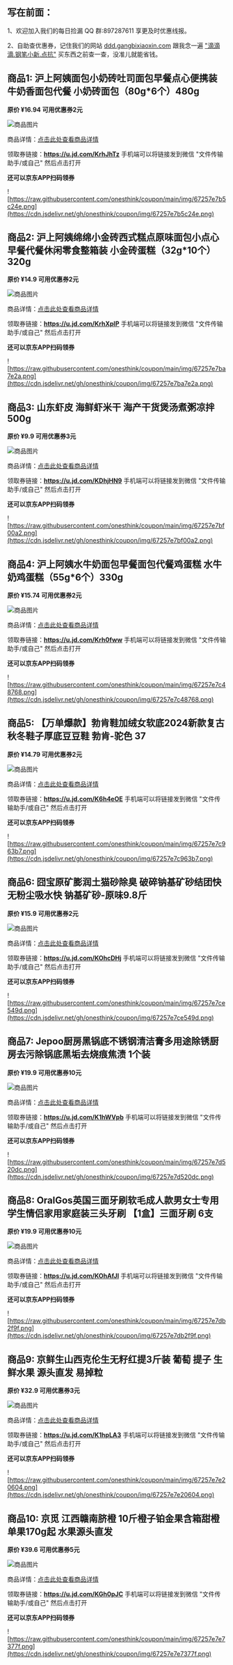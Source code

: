 ## 写在前面：

1、欢迎加入我们的每日捡漏 QQ 群:897287611 享更及时优惠线报。

2、自助查优惠券，记住我们的网站 [ddd.gangbixiaoxin.com](https://ddd.gangbixiaoxin.com) 跟我念一遍 ["滴滴滴.钢笔小新.点抗"](https://ddd.gangbixiaoxin.com) 买东西之前查一查，没准儿就能省钱。

## 商品1: 沪上阿姨面包小奶砖吐司面包早餐点心便携装牛奶香面包代餐 小奶砖面包（80g*6个）480g

**原价 ¥16.94 可用优惠券2元**

![商品图片](http://img14.360buyimg.com/n1/jfs/t1/159899/14/50369/92706/672510a1F63683f83/468de072057d5a11.jpg)

商品详情：[点击此处查看商品详情](https://union-click.jd.com/jdc?e=1003156031&amp;p=JF8BAa0JK1olXwIHXVhbCUoQBF8IGlodWwcCXFlYAE0fA19MRANLAjZbERscSkAJHTRQRA1CCVkdDwtCWhVLHTdNTwcKBENeCVAfUg8bdgtWYh1WBFMKUDsWWh5UWwlNfDJFFGdqOlwud0pzdwoOEl1RK35qAywcQVxXDxtxaz5sPn1GICcHbz9kSi5-Yi9NOWUDEioVVTh1Aj1OeD5lDmFbIBc9ekp1YSZgWyxnB2ZgHTYbfBROcxhRTgxhJFRhIC0mSz1uZwxzfSdrCllQMDsqAUljZhdQbDhyAnFrKA0qayBUdwt8D1lgbVABVypVchVIYBRIWDMVJFIETiMLWg0bD18JK1gUXQELUllbAU4nM28IKxp7XQICV19VAEknAl8IHVkUWQYDUVtcCEgRM28AHGvC8L7X3u-IgPLDneffovzA1LrWytZtOHsUM28JGlkVWQEDVl5tOEsUM2w4RTUUDgNVU11bXCVLACRREgJFFWgFVl1eCU0fAl8KGloXXzYyZCs5VjJRQDZdE19wFlRXFwY7TSx-UyZpczUXLnkDMCo4DkIRRxlwcwxnHE8yVG4)

领取券链接：**https://u.jd.com/KrhJhTz** 手机端可以将链接发到微信 "文件传输助手/或自己" 然后点击打开

**还可以京东APP扫码领券**

![https://raw.githubusercontent.com/onesthink/coupon/main/img/67257e7b5c24e.png](https://cdn.jsdelivr.net/gh/onesthink/coupon/img/67257e7b5c24e.png)

## 商品2: 沪上阿姨绵绵小金砖西式糕点原味面包小点心早餐代餐休闲零食整箱装 小金砖蛋糕（32g*10个）320g

**原价 ¥14.9 可用优惠券2元**

![商品图片](http://img14.360buyimg.com/n1/jfs/t1/135172/17/50539/81838/672510a2F3f0b5b05/14916cad28c3568a.jpg)

商品详情：[点击此处查看商品详情](https://union-click.jd.com/jdc?e=1003156031&amp;p=JF8BAa0JK1olXwIHUlxUDkoTBl8IGlsUWQUCXVpVDEsUC19MRANLAjZbERscSkAJHTRQRA1CCVkdDwtCWhVLHTdNTwcKBENeCVAfUg8bejJffA9oLVVWHz0qaUNEQhpKaS59AlV8Olw0egNKYztSZxwSCFYCNzhbYFxXDxtxazliLnVAICcLbjJ0cCh8GQFNOWUDEioVVTh1Aj1OeD5lDmFbIBc9ekp1YSZgWyxnB2ZgHTYbfBROcxhRTgxhJFRhIC0mSz1uZwxzfSdrCllQMDsqAUljZhdQbDhyAnFrKA0qayBUdwt8D1lgbWZWDQhZDSlzYwdAXAlKDQcBKBkiWzsbD18JK1gUXQELUllbAU4nM28IKxp7XQICV19VAEknAl8IHVkUWQYDUVteCEoWM28AHGvC8L7X3u-IgPLDneffovzA1LrWytZtOHsUM28JGlkVWQEDVl5tOEsUM2w4RTUUDgABVFpaXyVLACRREgNWX2gFVl5VDk4WBV8KGloXXzYyZCcAXyxDfh9bTxB2KmcKBx8oSjliazBbZTUXNHRKCT4JUjdQBDpYGzhzW24yVG4)

领取券链接：**https://u.jd.com/KrhXplP** 手机端可以将链接发到微信 "文件传输助手/或自己" 然后点击打开

**还可以京东APP扫码领券**

![https://raw.githubusercontent.com/onesthink/coupon/main/img/67257e7ba7e2a.png](https://cdn.jsdelivr.net/gh/onesthink/coupon/img/67257e7ba7e2a.png)

## 商品3: 山东虾皮 海鲜虾米干 海产干货煲汤煮粥凉拌 500g

**原价 ¥9.9 可用优惠券3元**

![商品图片](http://img14.360buyimg.com/n1/jfs/t1/242569/26/20586/133698/6724e4a4F06d206d0/16f0591f0990d26a.jpg)

商品详情：[点击此处查看商品详情](https://union-click.jd.com/jdc?e=1003156031&amp;p=JF8BAbsJK1olXwIHXF9ZAE8TAV8IGlsVWQEFVVZdDE0eB19MRANLAjZbERscSkAJHTRQRA1CCVkdDwtCWhVLHTdNTwcKBENeCVAfUg8bfDxzXyRcBlRRAzgDcBNkACxJQxBUI1Z9Olw2YThESyxsch5mJGZwHDUhUVxXDxtxazliPnVcI1wtWDx0cC5-cj9NOWJqEj0vVTx1Ah9ObBBmK2FbKBcpQEpEYSZwWyxNB2RgHTYbfzlvUA9saAxhJG5lLT0ISz9IdzxzfSdrClllBCo6AAxwARdQbDhyHHB7MDgke0tXdG58D1lgbUBFL10KVU8QYDByaRtiOmdpNSM6TisbD18JK1gUXQELUllbAU4nM28IKwl7hK6Njdvx0ceJ2uiKSRpXir2mg_vSOEonA2kKGl8VXAMHVltVDHsXC2g4zPatiIyzgdbk3NWf1NavztKpiZiKZG5tC3sXAm4KG18SXAQCZG5dC3sUMzFmGggSWA8CV1szVEhcWmZTUlp7XQULUl5VCU8fM20JGlkXbTYyKw0mTDReWD1bTD1LJV5xVx0cUABWfT93dVl-NHVRHB05YQ5keg96UzBpBDYCZA)

领取券链接：**https://u.jd.com/KDhjHN9** 手机端可以将链接发到微信 "文件传输助手/或自己" 然后点击打开

**还可以京东APP扫码领券**

![https://raw.githubusercontent.com/onesthink/coupon/main/img/67257e7bf00a2.png](https://cdn.jsdelivr.net/gh/onesthink/coupon/img/67257e7bf00a2.png)

## 商品4: 沪上阿姨水牛奶面包早餐面包代餐鸡蛋糕 水牛奶鸡蛋糕（55g*6个）330g

**原价 ¥15.74 可用优惠券2元**

![商品图片](http://img14.360buyimg.com/n1/jfs/t1/219937/38/46281/83242/672510a2F80c3e7fc/9c141a651c5dc031.jpg)

商品详情：[点击此处查看商品详情](https://union-click.jd.com/jdc?e=1003156031&amp;p=JF8BAa0JK1olXwIHUlxYDk8SAF8IGlodWwcBXVhUD00UCl9MRANLAjZbERscSkAJHTRQRA1CCVkdDwtCWhVLHTdNTwcKBENeCVAfUg8bSDlfYAFyX1xgVj4_DyoTBDRWex5WLXNnOlwCVA9BcRBOUjgdHG0LETklalxXDxtxaz5sPn1GIFwLbDJkfC58GQ1NOWUDEioVVTh1Aj1OeD5lDmFbIBc9ekp1YSZgWyxnB2ZgHTYbfBROcxhRTgxhJFRhIC0mSz1uZwxzfSdrCllQMDsqAUljZhdQbDhyAnFrKA0qayBUdwt8D1lgbWFqJkAVSjANZmdIWhtBPnpeERgjSA0bD18JK1gUXQELUllbAU4nM28IKxp7XQICV19VAEknAl8IHVkUWQYDUVtZDEgUM28AHGvC8L7X3u-IgPLDneffovzA1LrWytZtOHsUM28JGlkVWQEDVl5tOEsUM2w4RTUUDgABVl1YCiVLACRREgZMWGgFVl5VD0wQC18KGloXXzYyZBULXzBNZG1SeVl1PwFjUFkGVitSQB99fjUXAlpGAiwiTgJ0Cy5jEh5yJWQyVG4)

领取券链接：**https://u.jd.com/Krh0fww** 手机端可以将链接发到微信 "文件传输助手/或自己" 然后点击打开

**还可以京东APP扫码领券**

![https://raw.githubusercontent.com/onesthink/coupon/main/img/67257e7c48768.png](https://cdn.jsdelivr.net/gh/onesthink/coupon/img/67257e7c48768.png)

## 商品5: 【万单爆款】勃肯鞋加绒女软底2024新款复古秋冬鞋子厚底豆豆鞋 勃肯-驼色 37

**原价 ¥14.79 可用优惠券2元**

![商品图片](http://img14.360buyimg.com/n1/jfs/t1/103099/3/54521/94279/6724e8d7F38506270/75ff89df0e2ae850.jpg)

商品详情：[点击此处查看商品详情](https://union-click.jd.com/jdc?e=1003156031&amp;p=JF8BAa4JK1olXwIHXVlZAE4QB18IGlsVVQEBXVtVCUgRAF9MRANLAjZbERscSkAJHTRQRA1CCVkdDwtCWhVLHTdNTwcKBENeCVAfUg8bVip0XQFLHl97K1tZVyN-AyZdHw9BPW11OlwFVjdSYypNSwRwIEcBMh8GblxXDxtxazliPk9cIFwLYTJ0ZC1_RCNNOWVEEig_Ui51Sg9OexBmK2FYKBcqUEpHYW50WztnAH9gVS4bfzJ3ZxtrcAxhJFRnIwcISz9IVQpzfSdrCllXPzoAXRdxaj1QbDh2AXJrDjsqUThLdBt8D1lgbXZ7Az0uTQ58YzVQaA5JHXt4NxldeisbD18JK1gUXQELUllbAU4nM28IKxp7XQMFXF5dAEInAl8IHVkUWQYDUVtbC0gQM28AHGvC8L7X3u-IgPLDneffovzA1LrWytZtOHsUM28JGlkVWQEDVl5tOEsUM2w4RTUUDgAAVQ0JXSVLACRREgdXBWgCV1dfDEkQC244GVoUXwQyZG4ITTdRWTFLQiJqWAJdPDddQR4TVztocCx7X15cKBs9TQ5HXAp1WlhzHF1kZF5t)

领取券链接：**https://u.jd.com/K6h4eOE** 手机端可以将链接发到微信 "文件传输助手/或自己" 然后点击打开

**还可以京东APP扫码领券**

![https://raw.githubusercontent.com/onesthink/coupon/main/img/67257e7c963b7.png](https://cdn.jsdelivr.net/gh/onesthink/coupon/img/67257e7c963b7.png)

## 商品6: 囧宝原矿膨润土猫砂除臭 破碎钠基矿砂结团快无粉尘吸水快 钠基矿砂-原味9.8斤

**原价 ¥15.9 可用优惠券2元**

![商品图片](http://img14.360buyimg.com/n1/jfs/t1/240411/23/21355/116212/6722f32dFb84b41fc/b8792661d2671edf.jpg)

商品详情：[点击此处查看商品详情](https://union-click.jd.com/jdc?e=1003156031&amp;p=JF8BAdsJK1olXwIHU15dAUsUA18IGlocXAIHVV9aCkwRAF9MRANLAjZbERscSkAJHTRQRA1CCVkdDwtCWhVLHTdNTwcKBENeCVAfUg8bUDNKeRlnOnUFISU5QyxQfCtXc1oQAVxQOlxeDhVLRGZNfFtvWEBwKxkPClxXDxtxaz5sLmFBIzctbT9OaDF_RCNNOWVmEj4VUil1AgdObC5mKmFbVRc-ekpwYSZaWyxNB1ZgHTYbaBN_UAwJbAxhJFRiIC06ST8VfwpzfCcTOE5hIjkCViNFZRNrYi9qHWV7Nyk9UTxVdDBocixcFEdiJj40ay9gQQ9XYCt1PlNDIiw9bitPYCh8YgF3KXV1CygkcC1sY3sKbk8XKDZJPDtfcCxXaAphQwllVAZUNSQpaj9nD2M4GmsWXAYFXVhaDkISM18IG2tUMwYAU1haD08fM244G10XXAICVVtZCUISBV8IE1wliqu6gdTs3cOu1_GAzOKyiI--gMDVOHsnAF8IGloXXQIFVVxdOHsXAF8LKwV7XFUEXFtUWE55X2xDQlJUB0NsU1xdC0sQAWg4GVoUXwQyZG4OVAl1QR1vaFxgJmJJMxkiTBR_AmpUQQl7XwUECgIaAQ5wAxUNXSlqGlQAZF5t)

领取券链接：**https://u.jd.com/KOhcDHj** 手机端可以将链接发到微信 "文件传输助手/或自己" 然后点击打开

**还可以京东APP扫码领券**

![https://raw.githubusercontent.com/onesthink/coupon/main/img/67257e7ce549d.png](https://cdn.jsdelivr.net/gh/onesthink/coupon/img/67257e7ce549d.png)

## 商品7: Jepoo厨房黑锅底不锈钢清洁膏多用途除锈厨房去污除锅底黑垢去烧痕焦渍 1个装

**原价 ¥19.9 可用优惠券10元**

![商品图片](http://img14.360buyimg.com/n1/jfs/t1/74987/7/20830/146970/62cae36bEc513a693/d6f967655c35d04b.jpg)

商品详情：[点击此处查看商品详情](https://union-click.jd.com/jdc?e=1003156031&amp;p=JF8BAdEJK1olXwQBXVpVDUMUAl8IGloRWgYDV1teCEgVAF9MRANLAjZbERscSkAJHTRQRA1CCVkdDwtCWhVLHTdNTwcKBENeCVAfUg8bVGphHj1HOX5YAgIiWCJSSCpyeSN-DUVqOlwZUDMSQQpOfVhAFnJqJhU6flxXDxtxaz5hPnlFIDclYTxOYC18RCNNOWJ2EigvVTl1ShdOey5mJGFbBhcpakpxYSZoWy93B2RgVSIbfzJrUBhrZAxhJG5hIxcIST1-YwpzfCcTOE5hIjkCViNFZRNbewF-H3FdKD4qQTBSdDB8cjhcFFh0LSUkaChgRBhxbztsPlNDNCw1aD9fYDN_Yi98KV99ESkCcBMnBCoSYAxWPm1gKAI6UzNXWG4NewVMGwoOZF9tC0oXBGYOHF0cWDYyVF5tSSUTC2oAH1klXDYCUlxcDEsWBmsLGl0cbQYKU26KpfPCid7dk-LBw47V7fmIgffDnec4K2sWbQYDVVxdDEwWAW84K1sWbQUyCjBcW05ABGwMHzVJXk1bXR4GDCUQAWwJElkRWTYAVV9fCnsnMzgNcl5zD2J6DggBdxt-RiRNYTltNlZBPDBfTBNvBi1tXT0WCE12PCwWbz0nA18)

领取券链接：**https://u.jd.com/K1hWVpb** 手机端可以将链接发到微信 "文件传输助手/或自己" 然后点击打开

**还可以京东APP扫码领券**

![https://raw.githubusercontent.com/onesthink/coupon/main/img/67257e7d520dc.png](https://cdn.jsdelivr.net/gh/onesthink/coupon/img/67257e7d520dc.png)

## 商品8: OralGos英国三面牙刷软毛成人款男女士专用学生情侣家用家庭装三头牙刷 【1盒】三面牙刷 6支

**原价 ¥19.9 可用优惠券10元**

![商品图片](http://img14.360buyimg.com/n1/jfs/t1/135722/4/48675/162456/672519bfF065430d9/44e81faa78276794.jpg)

商品详情：[点击此处查看商品详情](https://union-click.jd.com/jdc?e=1003156031&amp;p=JF8BAdsJK1olXwIHXFpeCkoWAF8IGlsVWQcEXVlZAUgfBF9MRANLAjZbERscSkAJHTRQRA1CCVkdDwtCWhVLHTdNTwcKBENeCVAfUg8bBQ4IT1h3K38ELQgoDi9RBQ0AeCljFkVGOlwaWy52XQsPQy9TXQZcJAkJTFxXDxtxazliPnVGIwELbz90Ay1-YjNNOWVEEj0_VTJ1Ah9ObABmLmFYPBc9ekp0YW54Wy93B2RgHT4bfCJkdRt8cAxhJFRiIwcuST1-fwZzfCcTOE5hIjkCViNFZRNsby9AHmZwIDgpbCBLdwZsciJ2IQ90LT40fD98Xw8KSQthBHIFIAYlaDxPYCh8YgF3KnV9EykCcC1sY3sKbk8XKDZBFhwHCFFReAwLZSR0X3l6CxYmXBZBD2M4GmsWXAYFXVhaDkISM18IG2tUMwYAXFhcAEIfM244G10XXAICVVtZCk4RA18IE1wliqu6gdTs3cOu1_GAzOKyiI--gMDVOHsnAF8IGloXXQIFVVxdOHsXAF8LKwV7XFUHA1lfDUl5X2xDQlJWAFlsU1xeCE8RCm04GVoUXwQyZG5baUtDAA1-Yl1sC3MEMBhbakN0cRlDWB97X0FRMT8DbExPdykIGwVlClJGZF5t)

领取券链接：**https://u.jd.com/KOhAfJl** 手机端可以将链接发到微信 "文件传输助手/或自己" 然后点击打开

**还可以京东APP扫码领券**

![https://raw.githubusercontent.com/onesthink/coupon/main/img/67257e7db2f9f.png](https://cdn.jsdelivr.net/gh/onesthink/coupon/img/67257e7db2f9f.png)

## 商品9: 京鲜生山西克伦生无籽红提3斤装 葡萄 提子 生鲜水果 源头直发 易掉粒

**原价 ¥32.9 可用优惠券3元**

![商品图片](http://img14.360buyimg.com/n1/jfs/t1/94277/11/49537/107405/66ed1368F51bc9f67/a85d53b41df31dc2.jpg)

商品详情：[点击此处查看商品详情](https://union-click.jd.com/jdc?e=1003156031&amp;p=JF8BAZ4JK1olXDYCVV9dC0oVC2wLH1MlGVlaCgFtUQ5SQi0DBUVOBVlUAwoCFxBCHD1WR0VNGFJeSwcYVBYZQTVMFyhqHm1dJD4VXjNfaz8IYzkRNQN5UxcnSCUVdhhYZDwSOlZ6Dj0-VBVuZSsfW1dhJHZnIz0ITD9IWQx_QihKJXNlJDwHeEl0S2d-eQJpGWV3LDk_QRlcdQ0Bfz9mJQR2Jlc9ahJnChlqfC1uPmVcI1wHaz90aCh-fyxICH9DFzgkbyBgZBBKYyJhOHJLHR0qcR1Edxx3TGtKCWR_EDkocy5LU2Zdby1PXQdnC1oLBEcnAl8LGlsSVAAFUldYOHsXA19edVsUXAcHU1deD04nAl8IHVkUWQYDUVpaCUoeM28AHGvC8L7X3u-IgPLDneffovzA1LrWytZtOHsUM28JGlkVWQEDVl5tOEsUM2w4RTUUDg4CV1ZbCiVLACRREh5PX2gFVl5fAU4SBF8KGloXXzYyZC0iSyBIcw9ATSNdNVYCLDxZYE5sBCZyWzUXKHFSKzlabxtvWQxrRwVsO0IyVG4)

领取券链接：**https://u.jd.com/K1hpLA3** 手机端可以将链接发到微信 "文件传输助手/或自己" 然后点击打开

**还可以京东APP扫码领券**

![https://raw.githubusercontent.com/onesthink/coupon/main/img/67257e7e20604.png](https://cdn.jsdelivr.net/gh/onesthink/coupon/img/67257e7e20604.png)

## 商品10: 京觅 江西赣南脐橙 10斤橙子铂金果含箱甜橙 单果170g起 水果源头直发

**原价 ¥39.6 可用优惠券5元**

![商品图片](http://img14.360buyimg.com/n1/jfs/t1/156379/1/47156/156566/6724b1e4F6e417e52/217e9735cdeaac5a.jpg)

商品详情：[点击此处查看商品详情](https://union-click.jd.com/jdc?e=1003156031&amp;p=JF8BAbAJK1olXwIHXV5VCEMeAV8IGloUXQIGU1pdAEMnRzBQRQQlBENHFRxWFlVMWzBeTA9KQl1XSwwDVFVPRjtUBAJQAVsMFgQZBAxrYC54RV5oXQBfVSdUcQkRBBgIbi51GGgAUlw2dDJCZzlYZA1oA2R3FCpKSEdjeh9tbCh2HnF7PDgqawJIexpseTlMJQRhNlc0ahF3Rw99Yzl3FEBJIBZUay9kZ21rU1JFP1x9Fz0kaC9sYAxWbFlPPnJhPx8qfDxKVhZJWD1gHHh1HQwYcDJjYRtBaB9iX3JgIAcUX3sSWxJqTSkUKWNkBAQIW012dxEPQyBTUQoyVW5eCUsQCmkPHVIQbTYCVG4fZp6fu7aWkIye_NKX0Yj3jZ-po18JK1sTXwcGVF9YDEIeBm04G1MSbdGv7IvXuZ6furuWk4ys-tOL6IrDgHsnM2w4G1oUXwYGU19fCHsnA2w4GGtLMwdRUlxdDU9AbTMLUAIcGkUGOl5eAUgVAGgJHGsXXAcAVm5tOAxrYC54RV5oXQBfVSdUcQkRBBgIbi51GGgAUlw2dDJCZzlYZA1oA2R3FCptCHs)

领取券链接：**https://u.jd.com/KGh0pJC** 手机端可以将链接发到微信 "文件传输助手/或自己" 然后点击打开

**还可以京东APP扫码领券**

![https://raw.githubusercontent.com/onesthink/coupon/main/img/67257e7e7377f.png](https://cdn.jsdelivr.net/gh/onesthink/coupon/img/67257e7e7377f.png)

